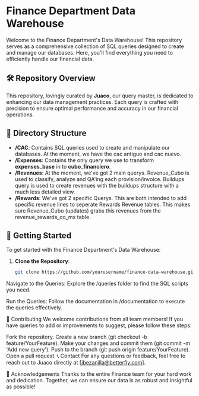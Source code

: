 # Finance Department Data Warehouse

Welcome to the Finance Department's Data Warehouse! This repository serves as a comprehensive collection of SQL queries designed to create and manage our databases. Here, you'll find everything you need to efficiently handle our financial data.

## 🛠️ Repository Overview

This repository, lovingly curated by **Juaco**, our query master, is dedicated to enhancing our data management practices. Each query is crafted with precision to ensure optimal performance and accuracy in our financial operations.

## 📂 Directory Structure

- **/CAC**: Contains SQL queries used to create and manipulate our databases. At the moment, we have the cac antiguo and cac nuevo.
- **/Expenses**: Contains the only query we use to transform **expenses_base** in to **cubo_financiero**.
- **/Revenues**: At the moment, we've got 2 main querys. Revenue_Cubo is used to classify, analyze and QA'ing each provision/invoice. Buildups query is used to create revenues with the buildups structure with a much less detailed view.
- **/Rewards**: We've got 2 specific Querys. This are both intended to add specific revenue lines to seperate Rewards Revenue tables. This makes sure Revenue_Cubo (updates) grabs this revenues from the revenue_rewards_co_mx table.

## 📖 Getting Started

To get started with the Finance Department's Data Warehouse:

1. **Clone the Repository**:
   ```bash
   git clone https://github.com/yourusername/finance-data-warehouse.git
Navigate to the Queries: Explore the /queries folder to find the SQL scripts you need.

Run the Queries: Follow the documentation in /documentation to execute the queries effectively.

👥 Contributing
We welcome contributions from all team members! If you have queries to add or improvements to suggest, please follow these steps:

Fork the repository.
Create a new branch (git checkout -b feature/YourFeature).
Make your changes and commit them (git commit -m 'Add new query').
Push to the branch (git push origin feature/YourFeature).
Open a pull request.
📞 Contact
For any questions or feedback, feel free to reach out to Juaco directly at [jbezanilla@betterfly.com].

🌟 Acknowledgements
Thanks to the entire Finance team for your hard work and dedication. Together, we can ensure our data is as robust and insightful as possible!